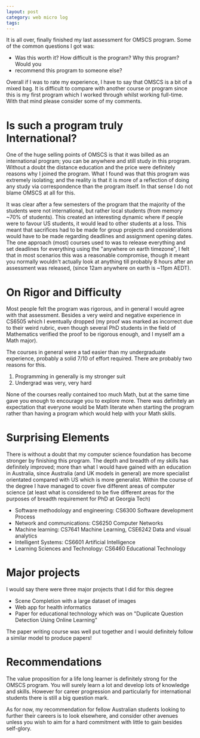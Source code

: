 ```yaml
---
layout: post
category: web micro log
tags:
---
```


It is all over, finally finished my last assessment for OMSCS program. Some of
the common questions I got was:

- Was this worth it? How difficult is the program? Why this program? Would you
- recommend this program to someone else?

Overall if I was to rate my experience, I have to say that OMSCS is a bit of a
mixed bag. It is difficult to compare with another course or program since this
is my first program which I worked through whilst working full-time. With that
mind please consider some of my comments.

# Is such a program truly International?

One of the huge selling points of OMSCS is that it was billed as an
international program; you can be anywhere and still study in this program.
Without a doubt the distance education and the price were definitely reasons why
I joined the program. What I found was that this program was extremely
isolating; and the reality is that it is more of a reflection of doing any study
via correspondence than the program itself. In that sense I do not blame OMSCS
at all for this.

It was clear after a few semesters of the program that the majority of the
students were not international, but rather local students (from memory ~70% of
students). This created an interesting dynamic where if people were to favour US
students, it would lead to other students at a loss. This meant that sacrifices
had to be made for group projects and considerations would have to be made
regarding deadlines and assignment opening dates. The one approach (most)
courses used to was to release everything and set deadlines for everything using
the "anywhere on earth timezone", I felt that in most scenarios this was a
reasonable compromise, though it meant you normally wouldn't actually look at
anything till probably 8 hours after an assessment was released, (since 12am
anywhere on earth is ~11pm AEDT).

# On Rigor and Difficulty

Most people felt the program was rigorous, and in general I would agree with
that assessment. Besides a very weird and negative experience in CS6505 which I
eventually dropped (my proof was marked as incorrect due to their weird rubric,
even though several PhD students in the field of Mathematics verified the proof
to be rigorous enough, and I myself am a Math major).

The courses in general were a tad easier than my undergraduate experience, probably a solid 7/10 of effort required. There are probably two reasons for this.

1.  Programming in generally is my stronger suit
2.  Undergrad was very, very hard

None of the courses really contained too much Math, but at the same time gave
you enough to encourage you to explore more. There was definitely an expectation
that everyone would be Math literate when starting the program rather than
having a program which would help with your Math skills.

# Surprising Elements

There is without a doubt that my computer science foundation has become stronger by finishing this program. The depth and breadth of my skills has definitely improved; more than what I would have gained with an education in Australia, since Australia (and UK models in general) are more specialist orientated compared with US which is more generalist. Within the course of the degree I have managed to cover five different areas of computer science (at least what is considered to be five different areas for the purposes of breadth requirement for PhD at Georgia Tech)

- Software methodology and engineering: CS6300 Software development Process
- Network and communications: CS6250 Computer Networks
- Machine learning: CS7641 Machine Learning, CSE6242 Data and visual analytics
- Intelligent Systems: CS6601 Artificial Intelligence
- Learning Sciences and Technology: CS6460 Educational Technology

# Major projects

I would say there were three major projects that I did for this degree

- Scene Completion with a large dataset of images
- Web app for health informatics
- Paper for educational technology which was on "Duplicate Question Detection Using Online Learning"

The paper writing course was well put together and I would definitely follow a similar model to produce papers!

# Recommendations

The value proposition for a life long learner is definitely strong for the OMSCS program. You will surely learn a lot and develop lots of knowledge and skills. However for career progression and particularly for international students there is still a big question mark.

As for now, my recommendation for fellow Australian students looking to further their careers is to look elsewhere, and consider other avenues unless you wish to aim for a hard commitment with little to gain besides self-glory.
